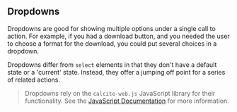 ## Dropdowns

Dropdowns are good for showing multiple options under a single call to action. For example, if you had a download button, and you needed the user to choose a format for the download, you could put several choices in a dropdown.

Dropdowns differ from `select` elements in that they don't have a default state or a 'current' state. Instead, they offer a jumping off point for a series of related actions.

> Dropdowns rely on the `calcite-web.js` JavaScript library for their functionality. See the [JavaScript Documentation](../javascript/) for more information.
